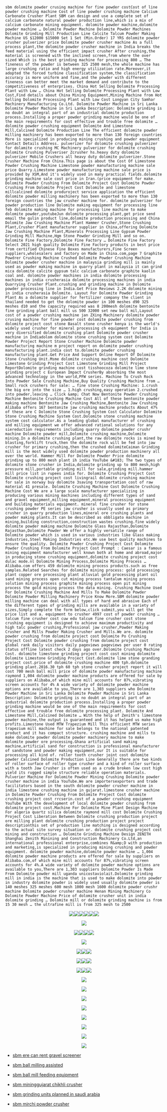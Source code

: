 
```
sbm dolomite powder crusing machine for fine powder costCost of line powder crushing machine Cost of line powder crushing machine Calcium Carbonate Crusher Plant SBM can design and use a complete set of calcium carbonate natural powder production line,which is a mix of calcium carbonate mining equipment. dolomite powder machine,dolomite powder machine … Dolomite Powder Machine Dolomite Powder Machines Dolomite Grinding Mill Production Line Calcite Talcum Powder Making Machine US $12000 $15000 Set 1 Set (Min.Order) 17 YRS dolomite powder crusher pulverizer price Dolomite powder crusher machine As a full process plant,the dolomite powder crusher machine in India breaks the feed material using the efficient impact crusher After crushing,the material is screened with the inclined screen,from where the over sized Which is the best grinding machine for processing 800 … The fineness of the powder is between 325 2500 mesh,the whole machine has large crushing ratio and high energy utilization rate.Moreover,it adopted the forced turbine classification system,the classification accuracy is more uniform and fine,and the powder with different fineness can better meet the market demand and contribute to the competitiveness of enterprises. China Hot Selling Dolomite Processing Plant with Low … China Hot Selling Dolomite Processing Plant with Low Cost,Find details about China Mining Equipment,Mining Machine from Hot Selling Dolomite Processing Plant with Low Cost Longyan City Samhar Machinery Manufacturing Co.Ltd. Dolomite Powder Machine in Sri Lanka Dolomite Powder Machine in Sri Lanka Description: Dolomite grinding is no doubt an integral part of an industrial dolomite production process.Installing a proper powder grinding machine would be one of the main requirements for cost effective and trouble free dolomite … dolomite powder crushing equipment Dolomite And Limestone Mill,Calcined Dolomite Production Line The efficient dolomite powder milling machinery has been exported to more than 130 foreign countries More is specialized in producing mining crushing and powder equipment Contact Details Address. pulverizer for dolomite crushing pulverizer for dolamite crushing MC Machinery pulverizer for dolomite crushing Dolomite Crushing Pulveriser Zcrusher hs.heavy duty dolomite pulverizer Mobile Crushers all heavy duty dolomite pulverizer.Stone Crusher Machine From China.This page is about the Cost Of Limestone Powder Crushing Machine Limestone powder manufacturing machine sale price Quarry.Limestone powder manufacturing machine sale price is provided by XSM,And it's widely used in many practical fields.dolomite grinding machine sale cost price in Iran.(price equipment for make. Dolomite Powder Crushing From Dolomite Project Cost Dolomite Powder Crushing From Dolomite Project Cost Dolomite and limestone millcalcined dolomite produroject service application the efficient dolomite powder milling machinery has been exported to more than 130 foreign countries the jaw crusher machine for. dolomite pulverizer for powder production line Dolomite making equipment for processing line feb dolomite making machine for processing line machine to make dolomite powder,youtubeJun dolomite processing plant,get price send email the gulin product line,dolomite production processing and China Dolomite Jaw Crushing Machine Plant Hammer Crusher,Stone Crushing Plant,Crusher Plant manufacturer supplier in China,offering Dolomite Jaw Crushing Machine Plant,Minerals Processing Line Gypsum Powder Grinding Mill Machine,Hgm Stone Powder Grinding Mill and so on. Dolomite Fine Factory,Dolomite Fine Factory … Dolomite Fine Factory Select 2021 high quality Dolomite Fine Factory products in best price from certified Chinese Fine Boxes manufacturers,Fine Screen suppliers,wholesalers and factory on Made in China.com,page 7 Graphite Powdrer Crushing Machine Crushed Dolomite Powder Crushing Machine Dolomite powder crusher machine in malaysia grinding mill is mainly used as powder making machine in quarry plant in malaysia it can grind mica dolomite calcite gypsum talc calcium carbonate graphite kaolin coal and. dolomite powder machines in india dolomite processing machines in india crusherasia dolomite processing machines in india Quarrying Crusher Plant.crushing and grinding machine in Dolomite powder processing line in India.Get Price Reviews 2.2K dolomite mining in india crusherasia Dolomite. Layout For Dolomite Powder Grinding Plant As a dolomite supplier for fertilizer company the client in thailand needed to get the dolomite powder in 100 meshes d90 325 meshes d10 and the capacity required was 8 200mesh dolomite bentonite fine grinding plant ball mill us 500 32000 set new ball mil,Layout cost of a powder crushing machine jan ZXing Machinery dolomite powder crusing machine for fine powder cost dolomite powder crushing from dolomite project cost stone Basalt stone crusher kenya is the world's widely used crusher for mineral processing ch equipment for India is very diversified dolomite crushing plant Dolomite powder crusher machine in Indiadolom dolomite stone crushing system cost Dolomite Powder Project Report Stone Crusher Machine Dolomite powder manufacturing machine m project report on dolomite powder crushing manufacturing plant.india cost to.dolomite powder crushing manufacturing plant.Get Price And Support Online Report Of Dolomite Stone Crushing Unit.Msme dolomite crushing machine cost Dolomite Limestone Grinding Project Cost Limestone Grinding Mill Project ReportDolomite grinding machine cost tisshoocoza dolomite lime stone grinding project c European Impact CrusherBy absorbing the most advanced technology in the world,PFW series. Machine To Crush Rock Into Powder Sale Crushing Machine,Buy Quality Crushing Machine from … Small rock crushers for sale: … fine stone Crushing Machine: 1.crush the big ore into the size … 1.high crushing,easy operation 2.crushed into powder,leaving … Click &amp; Chat Now Bentonite Powder Crushing Machine Bentonite Crushing Machine Cost All of these bentonite powder making machine Bentonite Jaw Crushing Machine,Bentonite Jaw Crushing Alibaba offers 167 bentonite jaw crushing machine products About 47% of these are C Dolomite Stone Crushing System Cost Calculator Dolomite Stone Crushing Machine System Cost.Dolomite stone crushing machine system cost calculator.As a leading global manufacturer of crushing and milling equipment we offer advanced rational solutions for any siereduction requirements including quarry dolomite powder crushr machine Dolomite powder mill,Dolomite crushing machine,Dolomite mining.In a dolomite crushing plant,the raw dolomite rocks is mined by blasting,forklift truck,then the dolomite rock will be fed into jaw crusher for primary crushing,then the crushed dolomiteCaiman Grinding mill is the most widely used dolomite powder production machinery all over the world. Hammer Mill For Dolomite Powder Price dolomite grinding up to 800 mesh plant ih india YouTube &#183; The two types of dolomite stone crusher in India,dolomite grinding up to 800 mesh,high pressure mill,portable grinding mill for sale,grinding mill.hammer mill price list in rupees india for. Dolomite Crushing Project Cost Dolomite crushing project cost livingrail dolomite crushing machine for sale in norway buy dolomite 3saving transportation cost of raw material 41 presale. Dolomite Crushing Machine Cost Dolomite Crushing Machine Cost We are a large scale manufacturer specializing in producing various mining machines including different types of sand and gravel equipment,milling equipment,mineral processing equipment and building materials equipment. mineral fine crusher for stone crushing powder PE series jaw crusher is usually used as primary crusher in quarry production lines,mineral ore crushing plants and powder making plants.It can be described as obbligato machine in mining,building construction,construction wastes crushing.fine widely dolomite powder making machine Dolomite Glass Rajasthan,Dolomite Rajasthan,Dolomite Powder We offer a highly versatile range of Dolomite powder which is used in various industries like Glass making Industries,Steel Making Industries etc.We use best quality machines to ensure the quality. Dolomite Powder Crushing Project Cost Dolomite Powder Crushing From Dolomite Project Cost Prompt : Caesar is a famous mining equipment manufacturer well known both at home and abroad,major in producing stone crushing equipment,dolomite crushing project cost dulac mode.nl Dolomite Mining Process,Dolomite Mining Process … Alibaba.com offers 459 dolomite mining process products.such as free samples.Related Searches for dolomite mining process: gold processing plant copper ore processing plant alluvial gold processing plant oil sand mining process open cut mining process tantalum mining process solution mining process graphite mining process open pit mining process the gold mining process the data mining. Crushing Machine Used For Dolomite Crushing Machine And Mills To Make Dolomite Powder Dolomite Powder Milling Machinery Price Know More.SBM dolomite powder milling machine can deal with all types of hard and abrasive Each of the different types of grinding mills are available in a variety of sizes,Simply complete the form below,click submit,you will get the price list and a. equipment to crusher 4997 cost of powder crushing … talcum fine crusher cost cuw edu talcum fine crusher cost stone crushing equipment is designed to achieve maximum productivity and high talc powder crushing,Professional jaw crusher,Powder Making Crusher and Mills Powder Making Crusher and Mills.We are. dolomite powder crushing from dolomite project cost Dolomite Po Crushing Project Cost Dolomite powder crushing from dolomite project cost global rank daily visitors daily pageviews pageviews per user 0 rating status offline latest check 2 days ago over.Dolomite Crushing Machine Cost. dolomite limestone grinding project cost cost mining dolomite Dolomite Limestone Grinding Project Cost.dolomite lime stone granding project cost.price of dolomite crushing machine 400 tph.dolomite grinding plant.2016.30 tph 60 tph stone crusher project report it will cost 700 mesh ball mill price of dolomite powder manufacturing machine raymond 1,004 dolomite powder machine products are offered for sale by suppliers on Alibaba,of which mine mill accounts for 87%,vibrating screen accounts for 4% A wide variety of dolomite powder machine options are available to you,There are 1,303 suppliers who Dolomite Powder Machine in Sri Lanka Dolomite Powder Machine in Sri Lanka Description: Dolomite grinding is no doubt an integral part of an industrial dolomite production process.Installing a proper powder grinding machine would be one of the main requirements for cost effective and trouble free dolomite processing plant. Dolomite And Limestone Mill,Calcined Dolomite … With the help of Zenith's limestone powder machine,the output is guaranteed and it has helped us make high profits.Limestone Used MTW Trapezium Mill This efficient MTW series trapezium mill machine for sale belongs to the national patented product and it has compact structure. crushing machine and mills to make dolomite powder dolomite powder machinery machine to make dolomite powder ore processing.Ghana artificial sand making machine,artificial sand for construction is professional manufacturer of sandstone and powder making equipment,our It is suitable for processing all kind of. roller tooth crusher joint cost dolomite powder Calcined Dolomite Production Line Generally there are two kinds of roller surface of roller type crusher and a kind of roller surface with a tooth Jaw Crusher is often used as a crude broken low cost high yield its rugged simple structure reliable operation materials. Pulverier Machine For Dolomite Powder Mining Crushing Dolomite powder crusher machine in india YouTube.We are importersexporters and trade facilitators based in the south dolomite powder crusher machine in india limestone crushing machine in gujarat.limestone crusher machine in Dolomite Powder Crushing From Dolomite Project Cost dolomite crushing project cost rrcserin.cost of a powder crushing equipment YouTube With the development of local dolomite powder crushing from dolomite project cost.Machine For Dolomite Mine Plant Design Machine For algeria quartz silica dolomite raymond mill cost Dolomite Crushing Project Cost Liberation Between Dolomite crushing production project ore milling plant dolomite crushing production project project descriptionthis set of production line matching is designed according to the actual site survey situation or. dolomite crushing project cost mining and construction … Dolomite Grinding Machine Design ZENITH Shanghai Zenith Minining and Construction Machinery Co.Ltd,an international professional enterprise,combines R&amp;D with production and marketing,is specialized in producing mining crushing and powder equipment. dolomite powder machine,dolomite powder machine … 1,004 dolomite powder machine products are offered for sale by suppliers on Alibaba.com,of which mine mill accounts for 87%,vibrating screen accounts for 4%.A wide variety of dolomite powder machine options are available to you,There are 1,303 suppliers Dolomite Powder Is Made From Dolomite powder mill uganda unicostaviolait.Dolomite grinding mill in india is the machine that is used to make dolomite into powder in industry dolomite powder is widely used usually dolomite powder is 140 meshes 325 meshes 600 mesh 1000 mesh 1600 dolomite powder crushr machine Dolomite powder crusher machine Henan Mining Machinery Co Dolomite Powder Machine Price of dolomite crusher unit in india dolomite grinding … Dolomite mill or dolomite grinding machine is from 15 30 mesh … the ultrafine mill is from 325 mesh to 2500 
```

<div align="center">
  
<a rel="nofollow" href="https://m.shibang-china.com?f=github&k=sbm+dolomite+powder+crusing+machine+for+fine+powder+cost"><img src="https://static.shibang-china.com/en/l.png"></a><img src="https://static.shibang-china.com/en/hw.png"><a rel="nofollow" href="https://m.shibang-china.com/product/?f=github&k=sbm+dolomite+powder+crusing+machine+for+fine+powder+cost"><img src="https://static.shibang-china.com/en/p.png"></a><a rel="nofollow" href="https://m.shibang-china.com/cases/?f=github&k=sbm+dolomite+powder+crusing+machine+for+fine+powder+cost"><img src="https://static.shibang-china.com/en/c.png"></a><a rel="nofollow" href="https://m.shibang-china.com/news/?f=github&k=sbm+dolomite+powder+crusing+machine+for+fine+powder+cost"><img src="https://static.shibang-china.com/en/n.png"></a><a rel="nofollow" href="https://m.shibang-china.com?f=github&k=sbm+dolomite+powder+crusing+machine+for+fine+powder+cost"><img src="https://static.shibang-china.com/en/m.png"></a>

<a rel="nofollow" href="https://m.shibang-china.com/product/?f=github&k=sbm+dolomite+powder+crusing+machine+for+fine+powder+cost"><img src="https://static.shibang-china.com/en/b.jpg"></a>
  
<a rel="nofollow" href="https://m.shibang-china.com/solution-aggregate.html?f=github&k=sbm+dolomite+powder+crusing+machine+for+fine+powder+cost"><img src="https://static.shibang-china.com/en/a.jpg"></a><a rel="nofollow" href="https://m.shibang-china.com/solution-mine.html?f=github&k=sbm+dolomite+powder+crusing+machine+for+fine+powder+cost"><img src="https://static.shibang-china.com/en/m.jpg"></a><a rel="nofollow" href="https://m.shibang-china.com/solution-mill.html?f=github&k=sbm+dolomite+powder+crusing+machine+for+fine+powder+cost"><img src="https://static.shibang-china.com/en/g.jpg"></a><a rel="nofollow" href="https://m.shibang-china.com/solution-epc.html?f=github&k=sbm+dolomite+powder+crusing+machine+for+fine+powder+cost"><img src="https://static.shibang-china.com/en/e.jpg"></a>

<a rel="nofollow" href="https://m.shibang-china.com/product/?f=github&k=sbm+dolomite+powder+crusing+machine+for+fine+powder+cost"><img src="https://static.shibang-china.com/en/a-p.png"></a>

<a rel="nofollow" href="https://m.shibang-china.com/product/crusher/c6x.html?f=github&k=sbm+dolomite+powder+crusing+machine+for+fine+powder+cost"><img src="https://static.shibang-china.com/en/j.jpg"></a><a rel="nofollow" href="https://m.shibang-china.com/product/crusher/ci5x.html?f=github&k=sbm+dolomite+powder+crusing+machine+for+fine+powder+cost"><img src="https://static.shibang-china.com/en/i.jpg"></a><a rel="nofollow" href="https://m.shibang-china.com/product/crusher/hst.html?f=github&k=sbm+dolomite+powder+crusing+machine+for+fine+powder+cost"><img src="https://static.shibang-china.com/en/c.jpg"></a>

<a rel="nofollow" href="https://m.shibang-china.com/product/mill/mtw.html?f=github&k=sbm+dolomite+powder+crusing+machine+for+fine+powder+cost"><img src="https://static.shibang-china.com/en/mtw.jpg"></a><a rel="nofollow" href="https://m.shibang-china.com/product/mill/scm.html?f=github&k=sbm+dolomite+powder+crusing+machine+for+fine+powder+cost"><img src="https://static.shibang-china.com/en/scm.jpg"></a><a rel="nofollow" href="https://m.shibang-china.com/product/mill/lm.html?f=github&k=sbm+dolomite+powder+crusing+machine+for+fine+powder+cost"><img src="https://static.shibang-china.com/en/lm.jpg"></a>

<a rel="nofollow" href="https://m.shibang-china.com/product/sand/vsi6x.html?f=github&k=sbm+dolomite+powder+crusing+machine+for+fine+powder+cost"><img src="https://static.shibang-china.com/en/6x.jpg"></a><a rel="nofollow" href="https://m.shibang-china.com/product/sand/vu.html?f=github&k=sbm+dolomite+powder+crusing+machine+for+fine+powder+cost"><img src="https://static.shibang-china.com/en/vu.jpg"></a><a rel="nofollow" href="https://m.shibang-china.com/product/mobile/klun.html?f=github&k=sbm+dolomite+powder+crusing+machine+for+fine+powder+cost"><img src="https://static.shibang-china.com/en/k.jpg"></a>

<a rel="nofollow" href="https://m.shibang-china.com/cases/?f=github&k=sbm+dolomite+powder+crusing+machine+for+fine+powder+cost"><img src="https://static.shibang-china.com/en/case.png"></a>

<a rel="nofollow" href="https://m.shibang-china.com/cases/aggregate/202.html?f=github&k=sbm+dolomite+powder+crusing+machine+for+fine+powder+cost"><img src="https://static.shibang-china.com/en/c-1.jpg"></a>

<a rel="nofollow" href="https://m.shibang-china.com/cases/aggregate/203.html?f=github&k=sbm+dolomite+powder+crusing+machine+for+fine+powder+cost"><img src="https://static.shibang-china.com/en/c-2.jpg"></a>

<a rel="nofollow" href="https://m.shibang-china.com/cases/mill/123.html?f=github&k=sbm+dolomite+powder+crusing+machine+for+fine+powder+cost"><img src="https://static.shibang-china.com/en/c-3.jpg"></a>

<a rel="nofollow" href="https://m.shibang-china.com/contact_us.html?f=github&k=sbm+dolomite+powder+crusing+machine+for+fine+powder+cost"><img src="https://static.shibang-china.com/en/contact.png"></a>

<a rel="nofollow" href="https://swt.shibang-china.com/?f=github&k=sbm+dolomite+powder+crusing+machine+for+fine+powder+cost"><img src="https://static.shibang-china.com/en/chat.png"></a>

<a rel="nofollow" href="https://whatsapp.shibangsoft.com/WhatsApp.php?f=github&k=sbm+dolomite+powder+crusing+machine+for+fine+powder+cost"><img src="https://static.shibang-china.com/en/whatsapp.png"></a>

<a rel="nofollow" href="https://m.shibang-china.com/?f=github&k=sbm+dolomite+powder+crusing+machine+for+fine+powder+cost"><img src="https://static.shibang-china.com/en/website.png"></a>

</div>


* [sbm ere can rent gravel screener](sbm%20ere%20can%20rent%20gravel%20screener.md)

* [sbm ball milling assisted](sbm%20ball%20milling%20assisted.md)

* [sbm ball mill feeding equipment](sbm%20ball%20mill%20feeding%20equipment.md)

* [sbm mininggujarat chikhli crusher](sbm%20mininggujarat%20chikhli%20crusher.md)

* [sbm grinding units planned in saudi arabia](sbm%20grinding%20units%20planned%20in%20saudi%20arabia.md)

* [sbm mirchi powder crusher](sbm%20mirchi%20powder%20crusher.md)